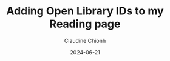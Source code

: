---
title: Adding Open Library IDs to my Reading page
author: Claudine Chionh
draft: true
date: 2024-06-21
tags: [hugo, books, reading, openlibrary, internetarchive, indieweb, ausglamr]
---